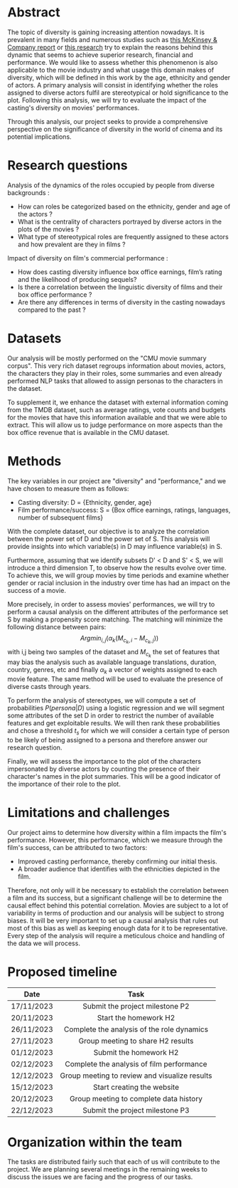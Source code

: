 # Abstract 

The topic of diversity is gaining increasing attention nowadays. It is prevalent in many fields and numerous studies such as [this McKinsey & Company report](https://www.mckinsey.com/capabilities/people-and-organizational-performance/our-insights/why-diversity-matters
) or [this research](https://journals.sagepub.com/doi/abs/10.1177/0146167208328062) try to explain the reasons behind this dynamic that seems to achieve superior research, financial and performance. We would like to assess whether this phenomenon is also applicable to the movie industry and what usage this domain makes of diversity, which will be defined in this work by the age, ethnicity and gender of actors.
A primary analysis will consist in identifying whether the roles assigned to diverse actors fulfil are stereotypical or hold significance to the plot.
Following this analysis, we will try to evaluate the impact of the casting's diversity on movies' performances.

Through this analysis, our project seeks to provide a comprehensive perspective on the significance of diversity in the world of cinema and its potential implications.

# Research questions 

Analysis of the dynamics of the roles occupied by people from diverse backgrounds :
- How can roles be categorized based on the ethnicity, gender and age of the actors ?
- What is the centrality of characters portrayed by diverse actors in the plots of the movies ?
- What type of stereotypical roles are frequently assigned to these actors and how prevalent are they in films ?

Impact of diversity on film's commercial performance :
- How does casting diversity influence box office earnings, film’s rating and the likelihood of producing sequels?
- Is there a correlation between the linguistic diversity of films and their box office performance ?
- Are there any differences in terms of diversity in the casting nowadays compared to the past ?

# Datasets 

Our analysis will be mostly performed on the "CMU movie summary corpus". This very rich dataset regroups information about movies, actors, the characters they play in their roles, some summaries and even already performed NLP tasks that allowed to assign personas to the characters in the dataset. 

To supplement it, we enhance the dataset with external information coming from the TMDB dataset, such as average ratings, vote counts and budgets for the movies that have this information available and that we were able to extract. This will allow us to judge performance on more aspects than the box office revenue that is available in the CMU dataset.

# Methods 

The key variables in our project are "diversity" and "performance," and we have chosen to measure them as follows:
- Casting diversity: D = {Ethnicity, gender, age}
- Film performance/success: S = {Box office earnings, ratings, languages, number of subsequent films}

With the complete dataset, our objective is to analyze the correlation between the power set of D and the power set of S. This analysis will provide insights into which variable(s) in D may influence variable(s) in S.

Furthermore, assuming that we identify subsets D' < D and S' < S, we will introduce a third dimension T, to observe how the results evolve over time. To achieve this, we will group movies by time periods and examine whether gender or racial inclusion in the industry over time has had an impact on the success of a movie.

More precisely, in order to assess movies' performances, we will try to perform a causal analysis on the different attributes of the performance set S by making a propensity score matching. The matching will minimize the following distance between pairs:
$$Argmin_{i,j} (\alpha_k(M_{c_k,i} - M_{c_k,j}))$$
with i,j being two samples of the dataset and $M_{c_k}$ the set of features that may bias the analysis such as available language translations, duration, country, genres, etc and finally $\alpha_k$ a vector of weights assigned to each movie feature. The same method will be used to evaluate the presence of diverse casts through years.

To perform the analysis of stereotypes, we will compute a set of probabilities $P(persona|D)$ using a logistic regression and we will segment some attributes of the set D in order to restrict the number of available features and get exploitable results. We will then rank these probabilities and chose a threshold $t_s$ for which we will consider a certain type of person to be likely of being assigned to a persona and therefore answer our research question.

Finally, we will assess the importance to the plot of the characters impersonated by diverse actors by counting the presence of their character's names in the plot summaries. This will be a good indicator of the importance of their role to the plot.


# Limitations and challenges 

Our project aims to determine how diversity within a film impacts the film's performance. However, this performance, which we measure through the film's success, can be attributed to two factors:

* Improved casting performance, thereby confirming our initial thesis.
* A broader audience that identifies with the ethnicities depicted in the film.

Therefore, not only will it be necessary to establish the correlation between a film and its success, but a significant challenge will be to determine the causal effect behind this potential correlation. Movies are subject to a lot of variability in terms of production and our analysis will be subject to strong biases. It will be very important to set up a causal analysis that rules out most of this bias as well as keeping enough data for it to be representative. Every step of the analysis will require a meticulous choice and handling of the data we will process.  

# Proposed timeline

Date | Task
:---:|:---:
17/11/2023|Submit the project milestone P2
20/11/2023|Start the homework H2
26/11/2023|Complete the analysis of the role dynamics
27/11/2023|Group meeting to share H2 results
01/12/2023|Submit the homework H2
02/12/2023|Complete the analysis of film performance
12/12/2023|Group meeting to review and visualize results
15/12/2023|Start creating the website
20/12/2023|Group meeting to complete data history
22/12/2023|Submit the project milestone P3

# Organization within the team

The tasks are distributed fairly such that each of us will contribute to the project. We are planning several meetings in the remaining weeks to discuss the issues we are facing and the progress of our tasks.